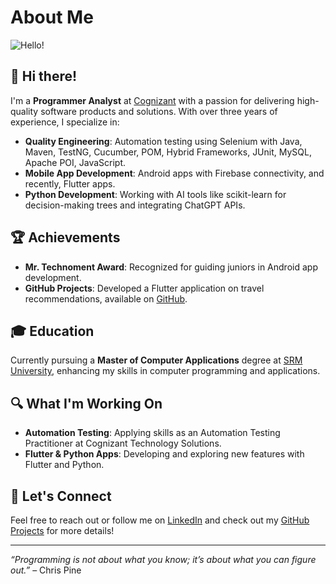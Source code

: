 # About Me

![Hello!](https://img.shields.io/badge/Hello!-I'm%20a%20Programmer%20Analyst-blue?style=for-the-badge&logo=appveyor)

## 👋 Hi there!

I'm a **Programmer Analyst** at [Cognizant](https://www.cognizant.com) with a passion for delivering high-quality software products and solutions. With over three years of experience, I specialize in:

- **Quality Engineering**: Automation testing using Selenium with Java, Maven, TestNG, Cucumber, POM, Hybrid Frameworks, JUnit, MySQL, Apache POI, JavaScript.
- **Mobile App Development**: Android apps with Firebase connectivity, and recently, Flutter apps.
- **Python Development**: Working with AI tools like scikit-learn for decision-making trees and integrating ChatGPT APIs.

## 🏆 Achievements

- **Mr. Technoment Award**: Recognized for guiding juniors in Android app development.
- **GitHub Projects**: Developed a Flutter application on travel recommendations, available on [GitHub](https://github.com/yourusername/your-flutter-project).

## 🎓 Education

Currently pursuing a **Master of Computer Applications** degree at [SRM University](https://www.srmist.edu.in), enhancing my skills in computer programming and applications.

## 🔍 What I'm Working On

- **Automation Testing**: Applying skills as an Automation Testing Practitioner at Cognizant Technology Solutions.
- **Flutter & Python Apps**: Developing and exploring new features with Flutter and Python.

## 💬 Let's Connect

Feel free to reach out or follow me on [LinkedIn](https://www.linkedin.com/in/shiva-d-13495821a/) and check out my [GitHub Projects](https://github.com/shivadey108P) for more details!

---

*“Programming is not about what you know; it’s about what you can figure out.”* – Chris Pine
